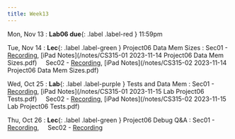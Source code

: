 ```yaml
---
title: Week13
---
```


Mon, Nov 13
: **Lab06 due**{: .label .label-red } 11:59pm

Tue, Nov 14
: **Lec**{: .label .label-green } Project06 Data Mem Sizes
: Sec01 - [Recording](https://usfca.zoom.us/rec/share/haFFV-8fmqURLgA8a1u3ZJQmWrEjCvGIWtKZexv0XDQcB12DB-Gl4kyJQJTGPGct.jdnX14OSTZ90QM87?startTime=1699977879000),
          [iPad Notes](/notes/CS315-01 2023-11-14 Project06 Data Mem Sizes.pdf)
&nbsp; &nbsp;
Sec02 - [Recording](https://usfca.zoom.us/rec/share/E0bOFerMMDZIUfOxOFGr-tU4HejDv4HVADEG0fZdcTLANjmrSqh6jHjDBdyJUIYC.Bq_o_4TOjlOACf9R?startTime=1699977879000),
        [iPad Notes](/notes/CS315-02 2023-11-14 Project06 Data Mem Sizes.pdf)


Wed, Oct 25
: **Lab**{: .label .label-purple } Tests and Data Mem
: Sec01 - [Recording](https://usfca.zoom.us/rec/share/TrlXsTlMLV6rnYxkRgK7Wdvn3iZ6m7cjSG7z1CHHC7jVmY6li5BqMIHYuLTcs0xc.u1V7m36qLK2OABZ1?startTime=1700096341000),
          [iPad Notes](/notes/CS315-01 2023-11-15 Lab Project06 Tests.pdf)
&nbsp; &nbsp;
Sec02 - [Recording](https://usfca.zoom.us/rec/share/gmshePSxmTB14uMlTAAsW2UqXI6Wm0SJLBDmJ9grqsrI-gG8XBZpktZUHIc7aE9w.00AOnyhClGm_KqQx?startTime=1700102122000),
        [iPad Notes](/notes/CS315-02 2023-11-15 Lab Project06 Tests.pdf)

Thu, Oct 26
: **Lec**{: .label .label-green } Project06 Debug Q&A
: Sec01 - [Recording](https://usfca.zoom.us/rec/share/31uH1pCGwcYiMJ8DXuiXoXBDqwlW7bhVrVAL4OhrifYX_WkL9iuDRIbinfe_eYeN.teED3e0k0UWPxXVG?startTime=1700150851000),
&nbsp; &nbsp;
Sec02 - [Recording](https://usfca.zoom.us/rec/share/8PvTKWnrOA_J-k9KGk3wkGBXvv_jVslSLgKKfhXg1SgIePSDlwZPDNU0d3QXGz7m.AeLvJw4Bg0Q2j198?startTime=1700175093000)


